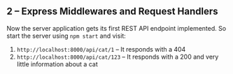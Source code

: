 ## 2 – Express Middlewares and Request Handlers

Now the server application gets its first REST API endpoint implemented. So start the server using `npm start` and visit:

1. `http://localhost:8000/api/cat/1` – It responds with a 404
2. `http://localhost:8000/api/cat/123` – It responds with a 200 and very little information about a cat

